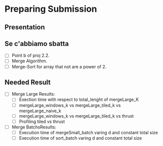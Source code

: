 # Preparing Submission

## Presentation
  
## Se c'abbiamo sbatta

* [ ] Point b of proj 2.2.
* [ ] Merge Algorithm.
* [ ] Merge-Sort for array that not are a power of 2.

## Needed Result

* [ ] Merge Large Results:
  * [ ] Exection time with respect to total_lenght of mergeLarge_K
  * [ ] mergeLarge_windows_k vs mergeLarge_tiled_k vs mergeLarge_naive_k
  * [ ] mergeLarge_windows_k vs mergeLarge_tiled_k vs thrust
  * [ ] Profiling tiled vs thrust
* [ ] Merge BatchsResults:
  * [ ] Execution time of mergeSmall_batch varing d and constant total size
  * [ ] Execution time of sort_batch varing d and constant total size

